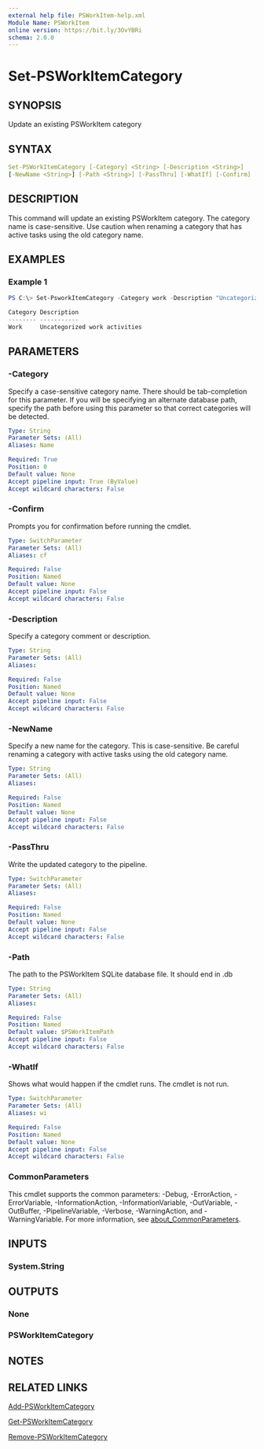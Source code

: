 ```yaml
---
external help file: PSWorkItem-help.xml
Module Name: PSWorkItem
online version: https://bit.ly/3OvYBRi
schema: 2.0.0
---
```


# Set-PSWorkItemCategory

## SYNOPSIS

Update an existing PSWorkItem category

## SYNTAX

```yaml
Set-PSWorkItemCategory [-Category] <String> [-Description <String>]
[-NewName <String>] [-Path <String>] [-PassThru] [-WhatIf] [-Confirm] [<CommonParameters>]
```

## DESCRIPTION

This command will update an existing PSWorkItem category. The category name is case-sensitive. Use caution when renaming a category that has active tasks using the old category name.

## EXAMPLES

### Example 1

```powershell
PS C:\> Set-PsworkItemCategory -Category work -Description "Uncategorized work activities" -PassThru

Category Description
-------- -----------
Work     Uncategorized work activities
```

## PARAMETERS

### -Category

Specify a case-sensitive category name. There should be tab-completion for this parameter. If you will be specifying an alternate database path, specify the path before using this parameter so that correct categories will be detected.

```yaml
Type: String
Parameter Sets: (All)
Aliases: Name

Required: True
Position: 0
Default value: None
Accept pipeline input: True (ByValue)
Accept wildcard characters: False
```

### -Confirm

Prompts you for confirmation before running the cmdlet.

```yaml
Type: SwitchParameter
Parameter Sets: (All)
Aliases: cf

Required: False
Position: Named
Default value: None
Accept pipeline input: False
Accept wildcard characters: False
```

### -Description

Specify a category comment or description.

```yaml
Type: String
Parameter Sets: (All)
Aliases:

Required: False
Position: Named
Default value: None
Accept pipeline input: False
Accept wildcard characters: False
```

### -NewName

Specify a new name for the category.
This is case-sensitive.
Be careful renaming a category with active tasks using the old category name.

```yaml
Type: String
Parameter Sets: (All)
Aliases:

Required: False
Position: Named
Default value: None
Accept pipeline input: False
Accept wildcard characters: False
```

### -PassThru

Write the updated category to the pipeline.

```yaml
Type: SwitchParameter
Parameter Sets: (All)
Aliases:

Required: False
Position: Named
Default value: None
Accept pipeline input: False
Accept wildcard characters: False
```

### -Path

The path to the PSWorkItem SQLite database file.
It should end in .db

```yaml
Type: String
Parameter Sets: (All)
Aliases:

Required: False
Position: Named
Default value: $PSWorkItemPath
Accept pipeline input: False
Accept wildcard characters: False
```

### -WhatIf

Shows what would happen if the cmdlet runs.
The cmdlet is not run.

```yaml
Type: SwitchParameter
Parameter Sets: (All)
Aliases: wi

Required: False
Position: Named
Default value: None
Accept pipeline input: False
Accept wildcard characters: False
```

### CommonParameters

This cmdlet supports the common parameters: -Debug, -ErrorAction, -ErrorVariable, -InformationAction, -InformationVariable, -OutVariable, -OutBuffer, -PipelineVariable, -Verbose, -WarningAction, and -WarningVariable. For more information, see [about_CommonParameters](http://go.microsoft.com/fwlink/?LinkID=113216).

## INPUTS

### System.String

## OUTPUTS

### None

### PSWorkItemCategory

## NOTES

## RELATED LINKS

[Add-PSWorkItemCategory](Add-PSWorkItemCategory.md)

[Get-PSWorkItemCategory](Get-PSWorkItemCategory.md)

[Remove-PSWorkItemCategory](Remove-PSWorkItemCategory.md)
